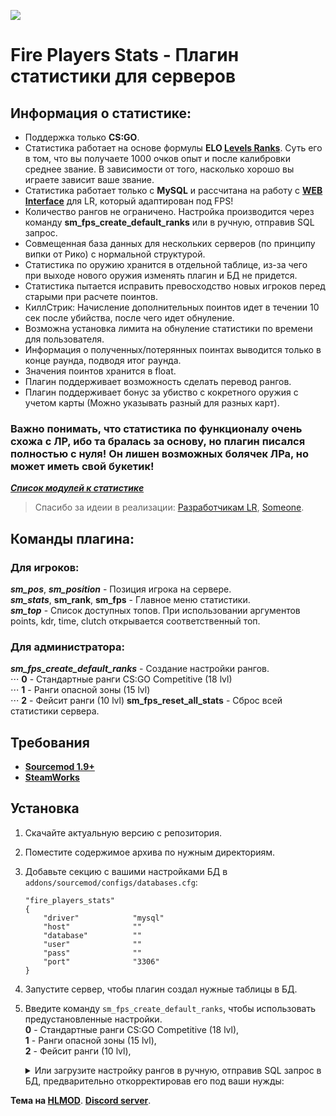 ![](https://assets.gitlab-static.net/uploads/-/system/project/avatar/13095639/FPS_Icon.png)
# Fire Players Stats - Плагин статистики для серверов

## Информация о статистике:

 - Поддержка только **CS:GO**.
 - Статистика работает на основе формулы **ELO [Levels Ranks](https://github.com/levelsranks/levels-ranks-core)**. Суть его в том, что вы получаете 1000 очков опыт и после калибровки среднее звание. В зависимости от того, насколько хорошо вы играете зависит ваше звание.
 - Статистика работает только с **MySQL** и рассчитана на работу с **[WEB Interface](https://hlmod.ru/resources/levels-ranks-actual-adaptive-web.1291/)** для LR, который адаптирован под FPS!
 - Количество рангов не ограничено. Настройка производится через команду **sm_fps_create_default_ranks** или в ручную, отправив SQL запрос.
 - Совмещенная база данных для нескольких серверов (по принципу випки от Рико) с нормальной структурой.
 - Статистика по оружию хранится в отдельной таблице, из-за чего при выходе нового оружия изменять плагин и БД не придется.
 - Статистика пытается исправить превосходство новых игроков перед старыми при расчете поинтов.
 - КиллСтрик: Начисление дополнительных поинтов идет в течении 10 сек после убийства, после чего идет обнуление.
 - Возможна установка лимита на обнуление статистики по времени для пользователя.
 - Информация о полученных/потерянных поинтах выводится только в конце раунда, подводя итог раунда.
 - Значения поинтов хранится в float.
 - Плагин поддерживает возможность сделать перевод рангов.
 - Плагин поддерживает бонус за убиство с кокретного оружия с учетом карты (Можно указывать разный для разных карт).

### Важно понимать, что статистика по функционалу очень схожа с ЛР, ибо та бралась за основу, но плагин писался полностью с нуля! Он лишен возможных болячек ЛРа, но может иметь свой букетик!

<!-- <details><summary>Меню плагина</summary> </details> -->

 [**_Список модулей к статистике_**](https://gitlab.com/OkyHp/fire-players-stats/tree/master/FPS_Modules)

 > Спасибо за идеии в реализации: [Разработчикам LR](https://github.com/orgs/levelsranks/people), [Someone](https://hlmod.ru/members/someone.73313/).

## Команды плагина:

### Для игроков:

**_sm_pos_**, **_sm_position_** - Позиция игрока на сервере. \
**_sm_stats_**, **sm_rank**, **sm_fps** - Главное меню статистики. \
**_sm_top_** - Список доступных топов. При использовании аргументов points, kdr, time, clutch открывается соответственный топ.​

### Для администратора:

**_sm_fps_create_default_ranks_** - Создание настройки рангов.\
	⋅⋅⋅ **0** - Стандартные ранги CS:GO Competitive (18 lvl)\
 	⋅⋅⋅ **1** - Ранги опасной зоны (15 lvl)\
 	⋅⋅⋅ **2** - Фейсит ранги (10 lvl)
**sm_fps_reset_all_stats** - Сброс всей статистики сервера.

## Требования

  - [**Sourcemod 1.9+**](https://www.sourcemod.net/downloads.php?branch=stable)
  - [**SteamWorks**](http://users.alliedmods.net/~kyles/builds/SteamWorks/)

## Установка

 1. Скачайте актуальную версию с репозитория.
 2. Поместите содержимое архива по нужным директориям.
 4. Добавьте секцию с вашими настройками БД в `addons/sourcemod/configs/databases.cfg`:
	```
	"fire_players_stats"
	{
		"driver"			"mysql"
		"host"				""
		"database"			""
		"user"				""
		"pass"				""
		"port"				"3306"
	}
	```
 5. Запустите сервер, чтобы плагин создал нужные таблицы в БД.
 6. Введите команду `sm_fps_create_default_ranks`, чтобы использовать предустановленные настройки.\
 		**0** - Стандартные ранги CS:GO Competitive (18 lvl),\
 		**1** - Ранги опасной зоны (15 lvl),\
 		**2** - Фейсит ранги (10 lvl),
 	<details><summary>Или загрузите настройку рангов в ручную, отправив SQL запрос в БД, предварительно откорректировав его под ваши нужды:</summary>

	```sql
	INSERT INTO `fps_ranks` (`rank_id`, `rank_name`, `points`) 
	VALUES 
		('1', 'Silver I',				'0'),
		('1', 'Silver II',				'700'), 
		('1', 'Silver III',				'800'), 
		('1', 'Silver IV',				'850'), 
		('1', 'Silver Elite',				'900'), 
		('1', 'Silver Elite Master',			'925'), 
		('1', 'Gold Nova I',				'950'), 
		('1', 'Gold Nova II',				'975'), 
		('1', 'Gold Nova III',				'1000'), 
		('1', 'Gold Nova Master',			'1100'), 
		('1', 'Master Guardian I',			'1250'), 
		('1', 'Master Guardian II',			'1400'), 
		('1', 'Master Guardian Elite',			'1600'), 
		('1', 'Distinguished Master Guardian',		'1800'), 
		('1', 'Legendary Eagle',			'2100'), 
		('1', 'Legendary Eagle Master',			'2400'), 
		('1', 'Supreme Master First Class',		'3000'), 
		('1', 'The Global Elite',			'4000');
	```

	</details>

**Тема на [HLMOD](https://hlmod.ru/resources/fire-players-stats.1232/)**.
**[Discord server](https://discord.gg/M82xN4y)**.
